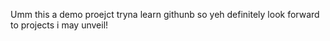 Umm this a demo proejct tryna learn githunb so yeh definitely look forward to projects i may unveil!
